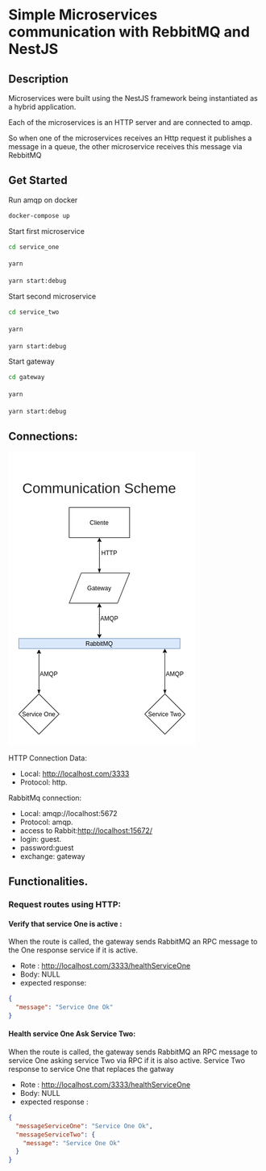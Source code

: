 # Simple Microservices communication with RebbitMQ and NestJS

## Description

Microservices were built using the NestJS framework being instantiated as a hybrid application.

Each of the microservices is an HTTP server and are connected to amqp.

So when one of the microservices receives an Http request it publishes a message in a queue, the other microservice receives this message via RebbitMQ

## Get Started

Run amqp on docker

```bash
docker-compose up
```

Start first microservice

```bash
cd service_one

yarn

yarn start:debug
```

Start second microservice

```bash
cd service_two

yarn

yarn start:debug
```

Start gateway

```bash
cd gateway

yarn

yarn start:debug
```

## Connections:

<img src='./diagram.png'>

HTTP Connection Data:

- Local: http://localhost.com/3333
- Protocol: http.

RabbitMq connection:

- Local: amqp://localhost:5672
- Protocol: amqp.
- access to Rabbit:[http://localhost:15672/](http://localhost:15672/)
- login: guest.
- password:guest
- exchange: gateway

## Functionalities.

### Request routes using HTTP:

#### Verify that service One is active :

When the route is called, the gateway sends RabbitMQ an RPC message to the One response service if it is active.

- Rote : http://localhost.com/3333/healthServiceOne
- Body: NULL
- expected response:

```json
{
  "message": "Service One Ok"
}
```

#### Health service One Ask Service Two:

When the route is called, the gateway sends RabbitMQ an RPC message to service One asking service Two via RPC if it is also active. Service Two response to service One that replaces the gatway

- Rote : http://localhost.com/3333/healthServiceOne
- Body: NULL
- expected response :

```json
{
  "messageServiceOne": "Service One Ok",
  "messageServiceTwo": {
    "message": "Service One Ok"
  }
}
```
